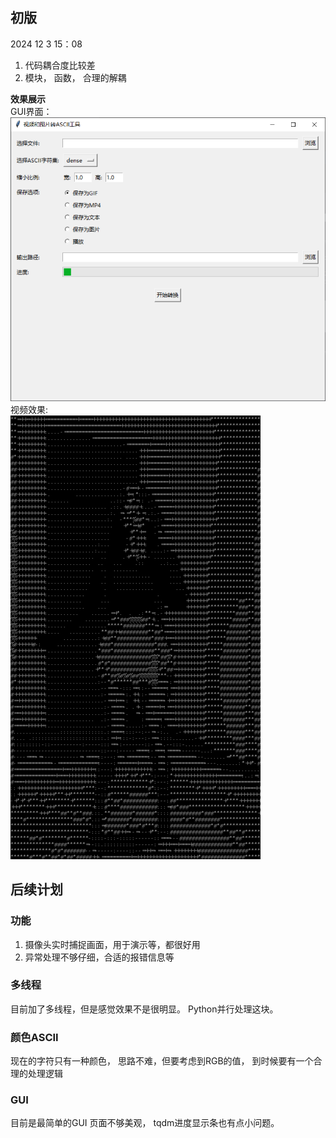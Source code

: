 ## 初版
2024 12 3 15：08
1. 代码耦合度比较差
2. 模块， 函数，  合理的解耦

**效果展示**    
GUI界面：    
![alt text](/source/image.png)    
视频效果:    
![alt text](/source/dance.gif)    
    
## 后续计划


### 功能
1. 摄像头实时捕捉画面，用于演示等，都很好用
2. 异常处理不够仔细，合适的报错信息等


### 多线程
目前加了多线程，但是感觉效果不是很明显。
Python并行处理这块。

### 颜色ASCII
现在的字符只有一种颜色， 思路不难，但要考虑到RGB的值， 到时候要有一个合理的处理逻辑



### GUI
目前是最简单的GUI
页面不够美观，
tqdm进度显示条也有点小问题。



